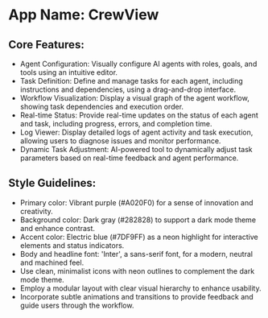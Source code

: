 # **App Name**: CrewView

## Core Features:

- Agent Configuration: Visually configure AI agents with roles, goals, and tools using an intuitive editor.
- Task Definition: Define and manage tasks for each agent, including instructions and dependencies, using a drag-and-drop interface.
- Workflow Visualization: Display a visual graph of the agent workflow, showing task dependencies and execution order.
- Real-time Status: Provide real-time updates on the status of each agent and task, including progress, errors, and completion time.
- Log Viewer: Display detailed logs of agent activity and task execution, allowing users to diagnose issues and monitor performance.
- Dynamic Task Adjustment: AI-powered tool to dynamically adjust task parameters based on real-time feedback and agent performance.

## Style Guidelines:

- Primary color: Vibrant purple (#A020F0) for a sense of innovation and creativity.
- Background color: Dark gray (#282828) to support a dark mode theme and enhance contrast.
- Accent color: Electric blue (#7DF9FF) as a neon highlight for interactive elements and status indicators.
- Body and headline font: 'Inter', a sans-serif font, for a modern, neutral and machined feel.
- Use clean, minimalist icons with neon outlines to complement the dark mode theme.
- Employ a modular layout with clear visual hierarchy to enhance usability.
- Incorporate subtle animations and transitions to provide feedback and guide users through the workflow.